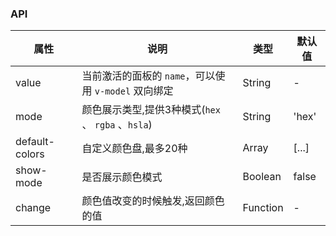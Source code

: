 ### API
| 属性             | 说明                                    | 类型       | 默认值   |
|----------------|---------------------------------------|----------|-------|
| value          | 当前激活的面板的 `name`，可以使用 `v-model` 双向绑定   | String   | -     |
| mode           | 颜色展示类型,提供3种模式(`hex` 、 `rgba` 、`hsla`) | String   | 'hex' |
| default-colors | 自定义颜色盘,最多20种                          | Array    | [...] |
| show-mode      | 是否展示颜色模式                              | Boolean  | false |
| change         | 颜色值改变的时候触发,返回颜色的值                     | Function | -     |